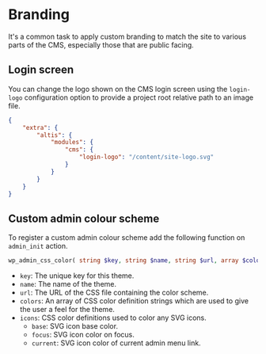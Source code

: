 # Branding

It's a common task to apply custom branding to match the site to various parts of the CMS, especially those that are public facing.

## Login screen

You can change the logo shown on the CMS login screen using the `login-logo` configuration option to provide a project root relative path to an image file.

```json
{
	"extra": {
		"altis": {
			"modules": {
				"cms": {
					"login-logo": "/content/site-logo.svg"
				}
			}
		}
	}
}
```

## Custom admin colour scheme

To register a custom admin colour scheme add the following function on `admin_init` action.

```php
wp_admin_css_color( string $key, string $name, string $url, array $colors = [], array $icons = [] );
```

- `key`: The unique key for this theme.
- `name`: The name of the theme.
- `url`: The URL of the CSS file containing the color scheme.
- `colors`: An array of CSS color definition strings which are used to give the user a feel for the theme.
- `icons`: CSS color definitions used to color any SVG icons.
  - `base`: SVG icon base color.
  - `focus`: SVG icon color on focus.
  - `current`: SVG icon color of current admin menu link.
